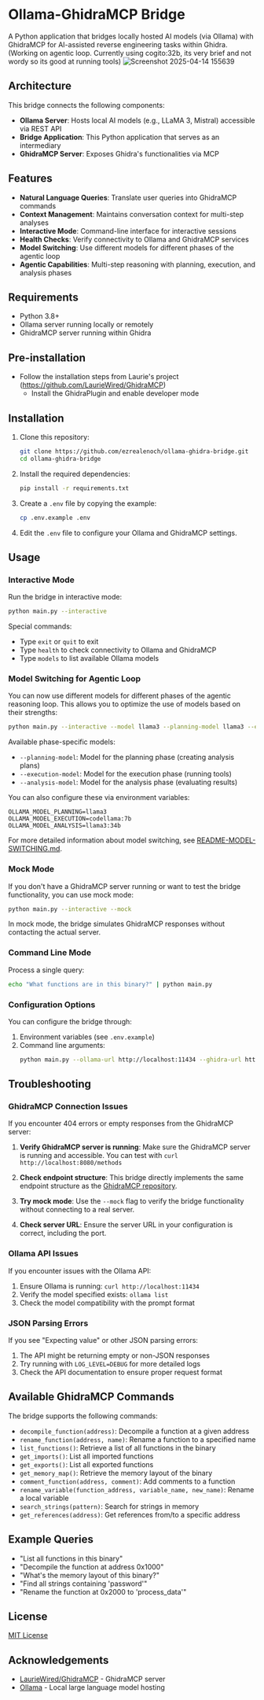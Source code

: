 # Ollama-GhidraMCP Bridge

A Python application that bridges locally hosted AI models (via Ollama) with GhidraMCP for AI-assisted reverse engineering tasks within Ghidra.
(Working on agentic loop. Currently using cogito:32b, its very brief and not wordy so its good at running tools)
![Screenshot 2025-04-14 155639](https://github.com/user-attachments/assets/f8fb0fb1-6a9c-4097-8e3e-00d87d2d96f4)


## Architecture

This bridge connects the following components:

- **Ollama Server**: Hosts local AI models (e.g., LLaMA 3, Mistral) accessible via REST API
- **Bridge Application**: This Python application that serves as an intermediary
- **GhidraMCP Server**: Exposes Ghidra's functionalities via MCP

## Features

- **Natural Language Queries**: Translate user queries into GhidraMCP commands
- **Context Management**: Maintains conversation context for multi-step analyses
- **Interactive Mode**: Command-line interface for interactive sessions
- **Health Checks**: Verify connectivity to Ollama and GhidraMCP services
- **Model Switching**: Use different models for different phases of the agentic loop
- **Agentic Capabilities**: Multi-step reasoning with planning, execution, and analysis phases

## Requirements

- Python 3.8+
- Ollama server running locally or remotely
- GhidraMCP server running within Ghidra

## Pre-installation
- Follow the installation steps from Laurie's project (https://github.com/LaurieWired/GhidraMCP)
   - Install the GhidraPlugin and enable developer mode

## Installation

1. Clone this repository:
   ```bash
   git clone https://github.com/ezrealenoch/ollama-ghidra-bridge.git
   cd ollama-ghidra-bridge
   ```

2. Install the required dependencies:
   ```bash
   pip install -r requirements.txt
   ```

3. Create a `.env` file by copying the example:
   ```bash
   cp .env.example .env
   ```

4. Edit the `.env` file to configure your Ollama and GhidraMCP settings.

## Usage

### Interactive Mode

Run the bridge in interactive mode:

```bash
python main.py --interactive
```

Special commands:
- Type `exit` or `quit` to exit
- Type `health` to check connectivity to Ollama and GhidraMCP
- Type `models` to list available Ollama models

### Model Switching for Agentic Loop

You can now use different models for different phases of the agentic reasoning loop. This allows you to optimize the use of models based on their strengths:

```bash
python main.py --interactive --model llama3 --planning-model llama3 --execution-model codellama:7b
```

Available phase-specific models:
- `--planning-model`: Model for the planning phase (creating analysis plans)
- `--execution-model`: Model for the execution phase (running tools)
- `--analysis-model`: Model for the analysis phase (evaluating results)

You can also configure these via environment variables:
```
OLLAMA_MODEL_PLANNING=llama3
OLLAMA_MODEL_EXECUTION=codellama:7b
OLLAMA_MODEL_ANALYSIS=llama3:34b
```

For more detailed information about model switching, see [README-MODEL-SWITCHING.md](README-MODEL-SWITCHING.md).

### Mock Mode

If you don't have a GhidraMCP server running or want to test the bridge functionality, you can use mock mode:

```bash
python main.py --interactive --mock
```

In mock mode, the bridge simulates GhidraMCP responses without contacting the actual server.

### Command Line Mode

Process a single query:

```bash
echo "What functions are in this binary?" | python main.py
```

### Configuration Options

You can configure the bridge through:

1. Environment variables (see `.env.example`)
2. Command line arguments:
   ```bash
   python main.py --ollama-url http://localhost:11434 --ghidra-url http://localhost:8080 --model llama3 --interactive
   ```

## Troubleshooting

### GhidraMCP Connection Issues

If you encounter 404 errors or empty responses from the GhidraMCP server:

1. **Verify GhidraMCP server is running**: Make sure the GhidraMCP server is running and accessible. You can test with `curl http://localhost:8080/methods`

2. **Check endpoint structure**: This bridge directly implements the same endpoint structure as the [GhidraMCP repository](https://github.com/LaurieWired/GhidraMCP/blob/main/bridge_mcp_ghidra.py).

3. **Try mock mode**: Use the `--mock` flag to verify the bridge functionality without connecting to a real server.

4. **Check server URL**: Ensure the server URL in your configuration is correct, including the port.

### Ollama API Issues

If you encounter issues with the Ollama API:

1. Ensure Ollama is running: `curl http://localhost:11434`
2. Verify the model specified exists: `ollama list`
3. Check the model compatibility with the prompt format

### JSON Parsing Errors

If you see "Expecting value" or other JSON parsing errors:

1. The API might be returning empty or non-JSON responses
2. Try running with `LOG_LEVEL=DEBUG` for more detailed logs
3. Check the API documentation to ensure proper request format

## Available GhidraMCP Commands

The bridge supports the following commands:

- `decompile_function(address)`: Decompile a function at a given address
- `rename_function(address, name)`: Rename a function to a specified name
- `list_functions()`: Retrieve a list of all functions in the binary
- `get_imports()`: List all imported functions
- `get_exports()`: List all exported functions
- `get_memory_map()`: Retrieve the memory layout of the binary
- `comment_function(address, comment)`: Add comments to a function
- `rename_variable(function_address, variable_name, new_name)`: Rename a local variable
- `search_strings(pattern)`: Search for strings in memory
- `get_references(address)`: Get references from/to a specific address

## Example Queries

- "List all functions in this binary"
- "Decompile the function at address 0x1000"
- "What's the memory layout of this binary?"
- "Find all strings containing 'password'"
- "Rename the function at 0x2000 to 'process_data'"

## License

[MIT License](LICENSE)

## Acknowledgements

- [LaurieWired/GhidraMCP](https://github.com/LaurieWired/GhidraMCP) - GhidraMCP server
- [Ollama](https://ollama.ai/) - Local large language model hosting 
